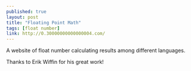 ```yaml
---
published: true
layout: post
title: "Floating Point Math"
tags: [float number]
link: http://0.30000000000000004.com/
---
```


A website of float number calculating results among different languages.

Thanks to Erik Wiffin for his great work!
